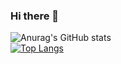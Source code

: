 ### Hi there 👋

![Anurag's GitHub stats](https://github-readme-stats.vercel.app/api?username=michaelsalmeida&show_icons=true&theme=tokyonight)
<br>
[![Top Langs](https://github-readme-stats.vercel.app/api/top-langs/?username=michaelsalmeida)](https://github.com/anuraghazra/github-readme-stats)

<!--
**michaelsalmeida/michaelsalmeida** is a ✨ _special_ ✨ repository because its `README.md` (this file) appears on your GitHub profile.

Here are some ideas to get you started:

- 🔭 I’m currently working on ...
- 🌱 I’m currently learning ...
- 👯 I’m looking to collaborate on ...
- 🤔 I’m looking for help with ...
- 💬 Ask me about ...
- 📫 How to reach me: ...
- 😄 Pronouns: ...
- ⚡ Fun fact: ...
-->
